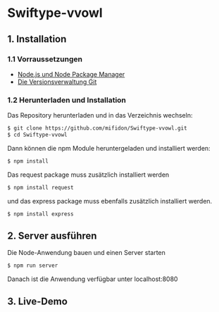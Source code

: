 # Swiftype-vvowl

## 1. Installation

### 1.1 Vorraussetzungen

* [Node.js und Node Package Manager](https://www.npmjs.com/get-npm)
* [Die Versionsverwaltung Git](https://git-scm.com/downloads)

### 1.2 Herunterladen und Installation

Das Repository herunterladen und in das Verzeichnis wechseln:

```sh
$ git clone https://github.com/mifidon/Swiftype-vvowl.git
$ cd Swiftype-vvowl
```

Dann können die npm Module heruntergeladen und installiert werden:

```sh
$ npm install
```
Das request package muss zusätzlich installiert werden
```sh
$ npm install request
```
und das express package muss ebenfalls zusätzlich installiert werden.
```sh
$ npm install express
```

## 2. Server ausführen

Die Node-Anwendung bauen und einen Server starten

```sh
$ npm run server
```

Danach ist die Anwendung verfügbar unter localhost:8080

## 3. Live-Demo



